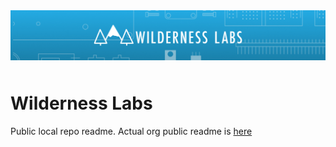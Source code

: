 <img src="Design/wilderness-labs-banner.jpg"  alt="Meadow.ProjectLab, C#, iot" style="margin-bottom:10px" />

# Wilderness Labs

Public local repo readme. Actual org public readme is [here](./profile/README.md)
